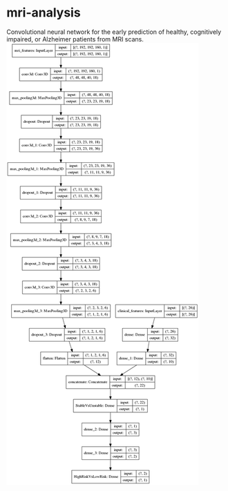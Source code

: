 # mri-analysis
Convolutional neural network for the early prediction of healthy, cognitively impaired, or Alzheimer patients from MRI scans.
<img src = "MODEL.png">
